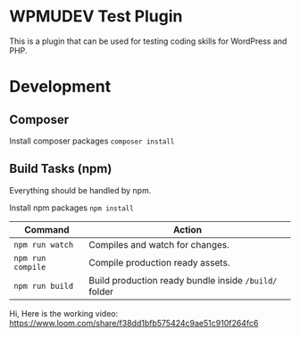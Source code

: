 # WPMUDEV Test Plugin

This is a plugin that can be used for testing coding skills for WordPress and PHP.

# Development

## Composer

Install composer packages
`composer install`

## Build Tasks (npm)

Everything should be handled by npm.

Install npm packages
`npm install`

| Command           | Action                                                |
| ----------------- | ----------------------------------------------------- |
| `npm run watch`   | Compiles and watch for changes.                       |
| `npm run compile` | Compile production ready assets.                      |
| `npm run build`   | Build production ready bundle inside `/build/` folder |

Hi, Here is the working video:
https://www.loom.com/share/f38dd1bfb575424c9ae51c910f264fc6
